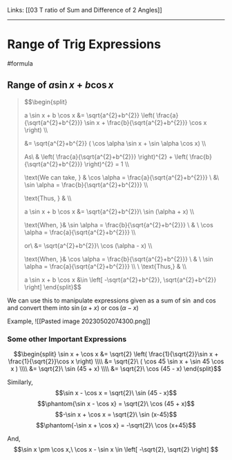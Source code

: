 Links: [[03 T ratio of Sum and Difference of 2 Angles]]
___
# Range of Trig Expressions
#formula 

## Range of $a \sin x + b \cos x$
> $$\begin{split}
> 
> a \sin x + b \cos x &= \sqrt{a^{2}+b^{2}} \left( \frac{a}{\sqrt{a^{2}+b^{2}}} \sin x + \frac{b}{\sqrt{a^{2}+b^{2}}} \cos x \right) \\\\
> 
> &= \sqrt{a^{2}+b^{2}} ( \cos \alpha \sin x + \sin \alpha \cos x) \\\\
> 
> As\ & \left( \frac{a}{\sqrt{a^{2}+b^{2}}} \right)^{2} + \left( \frac{b}{\sqrt{a^{2}+b^{2}}} \right)^{2} = 1 \\\\
> 
> \text{We can take, } & \cos \alpha = \frac{a}{\sqrt{a^{2}+b^{2}}} \ \&\ \sin \alpha = \frac{b}{\sqrt{a^{2}+b^{2}}}  \\\\
> 
> \text{Thus, } & \\\\
> 
> a \sin x + b \cos x &= \sqrt{a^{2}+b^{2}}\ \sin (\alpha + x) \\\\
> 
> \text{When, }& \sin \alpha = \frac{b}{\sqrt{a^{2}+b^{2}}} \ \& \ \cos \alpha = \frac{a}{\sqrt{a^{2}+b^{2}}} \\\\
> 
> or\ &= \sqrt{a^{2}+b^{2}}\ \cos (\alpha - x) \\\\
> 
> \text{When, }& \cos \alpha = \frac{b}{\sqrt{a^{2}+b^{2}}} \ \& \ \sin \alpha = \frac{a}{\sqrt{a^{2}+b^{2}}} \\\\
> \\
> \text{Thus,} & \\\\
> 
> a \sin x + b \cos x &\in \left[ -\sqrt{a^{2}+b^{2}}, \sqrt{a^{2}+b^{2}} \right]
> \end{split}$$

We can use this to manipulate expressions given as a sum of $\sin$ and $\cos$ and convert them into $\sin (\alpha + x)$ or $\cos (\alpha -x)$

Example,
![[Pasted image 20230502074300.png]]

### Some other Important Expressions
$$\begin{split}
\sin x + \cos x &= \sqrt{2} \left( \frac{1}{\sqrt{2}}\sin x + \frac{1}{\sqrt{2}}\cos x \right) \\\\
&= \sqrt{2}\ ( \cos 45 \sin x + \sin 45 \cos x ) \\\\
&= \sqrt{2}\ \sin (45 + x) \\\\
&= \sqrt{2}\ \cos (45 - x)
\end{split}$$

Similarly,
$$\sin x - \cos x = \sqrt{2}\ \sin (45 - x)$$
$$\phantom{\sin x - \cos x} = \sqrt{2}\ \cos (45 + x)$$
$$-\sin x + \cos x = \sqrt{2}\ \sin (x-45)$$
$$\phantom{-\sin x + \cos x} = -\sqrt{2}\ \cos (x+45)$$

And,
$$\sin x \pm \cos x,\ \cos x - \sin x \in \left[ -\sqrt{2}, \sqrt{2} \right] $$